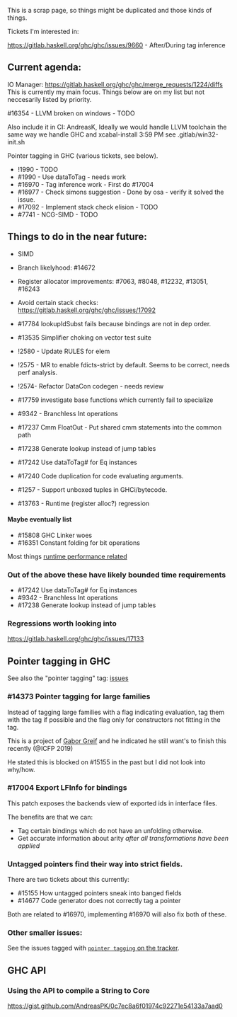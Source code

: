 This is a scrap page, so things might be duplicated and those kinds of things.

Tickets I'm interested in:

https://gitlab.haskell.org/ghc/ghc/issues/9660 - After/During tag inference


## Current agenda:

IO Manager: https://gitlab.haskell.org/ghc/ghc/merge_requests/1224/diffs  
This is currently my main focus. Things below are on my list but not neccesarily listed by priority.

#16354 - LLVM broken on windows - TODO

Also include it in CI:
AndreasK, Ideally we would handle LLVM toolchain the same way we handle GHC and xcabal-install
3:59 PM see .gitlab/win32-init.sh

Pointer tagging in GHC (various tickets, see below).


* !1990 - TODO
* #1990 - Use dataToTag - needs work
* #16970 - Tag inference work  - First do #17004
* #16977 - Check simons suggestion - Done by osa - verify it solved the issue. 
* #17092 - Implement stack check elision  - TODO
* #7741 - NCG-SIMD  - TODO

## Things to do in the near future:

* SIMD
* Branch likelyhood: #14672
* Register allocator improvements: #7063, #8048, #12232, #13051, #16243
* Avoid certain stack checks: https://gitlab.haskell.org/ghc/ghc/issues/17092

* #17784 lookupIdSubst fails because bindings are not in dep order.
* #13535 Simplifier choking on vector test suite
* !2580 - Update RULES for elem
* !2575 - MR to enable fdicts-strict by default. Seems to be correct, needs perf analysis.
* !2574- Refactor DataCon codegen - needs review
* #17759 investigate base functions which currently fail to specialize



* #9342 - Branchless Int operations
* #17237 Cmm FloatOut - Put shared cmm statements into the common path
* #17238 Generate lookup instead of jump tables
* #17242 Use dataToTag# for Eq instances
* #17240 Code duplication for code evaluating arguments.
* #1257 - Support unboxed tuples in GHCi/bytecode.
* #13763 - Runtime (register alloc?) regression

#### Maybe eventually list

* #15808 GHC Linker woes
* #16351 Constant folding for bit operations



Most things [runtime performance related](https://gitlab.haskell.org/ghc/ghc/issues?scope=all&utf8=%E2%9C%93&state=opened&label_name[]=runtime%20perf)

### Out of the above these have likely bounded time requirements

* #17242 Use dataToTag# for Eq instances
* #9342 - Branchless Int operations
* #17238 Generate lookup instead of jump tables

### Regressions worth looking into

https://gitlab.haskell.org/ghc/ghc/issues/17133

## Pointer tagging in GHC

See also the "pointer tagging" tag: [issues](https://gitlab.haskell.org/ghc/ghc/issues?scope=all&utf8=%E2%9C%93&state=opened&label_name[]=pointer%20tagging)

### #14373 Pointer tagging for large families

Instead of tagging large families with a flag indicating evaluation, tag them with the tag if possible and the flag only for constructors not fitting in the tag.

This is a project of [Gabor Greif](GaborGreif) and he indicated he still want's to finish this recently (@ICFP 2019)

He stated this is blocked on #15155 in the past but I did not look into why/how.

### #17004 Export LFInfo for bindings

This patch exposes the backends view of exported ids in interface files.

The benefits are that we can:
* Tag certain bindings which do not have an unfolding otherwise. 
* Get accurate information about arity *after all transformations have been applied*

### Untagged pointers find their way into strict fields.

There are two tickets about this currently:

* #15155 How untagged pointers sneak into banged fields
* #14677 Code generator does not correctly tag a pointer

Both are related to #16970, implementing #16970 will also fix both of these.

### Other smaller issues:

See the issues tagged with [`pointer tagging` on the tracker](https://gitlab.haskell.org/ghc/ghc/issues?scope=all&utf8=%E2%9C%93&state=opened&label_name[]=pointer%20tagging).

## GHC API

### Using the API to compile a String to Core

https://gist.github.com/AndreasPK/0c7ec8a6f01974c92271e54133a7aad0